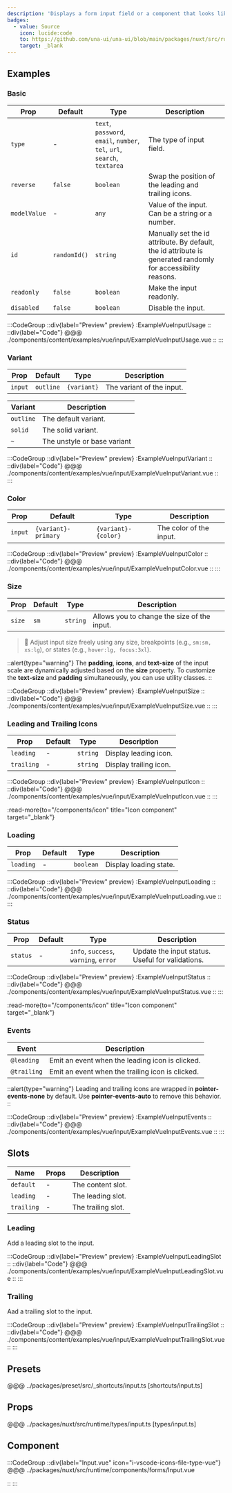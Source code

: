 ```yaml
---
description: 'Displays a form input field or a component that looks like an input field.'
badges:
  - value: Source
    icon: lucide:code
    to: https://github.com/una-ui/una-ui/blob/main/packages/nuxt/src/runtime/components/forms/Input.vue
    target: _blank
---
```



## Examples

### Basic

| Prop         | Default      | Type                                                                      | Description                                                                                                  |
| ------------ | ------------ | ------------------------------------------------------------------------- | ------------------------------------------------------------------------------------------------------------ |
| `type`       | -            | `text`, `password`, `email`, `number`, `tel`, `url`, `search`, `textarea` | The type of input field.                                                                                     |
| `reverse`    | `false`      | `boolean`                                                                 | Swap the position of the leading and trailing icons.                                                         |
| `modelValue` | -            | `any`                                                                     | Value of the input. Can be a string or a number.                                                             |
| `id`         | `randomId()` | `string`                                                                  | Manually set the id attribute. By default, the id attribute is generated randomly for accessibility reasons. |
| `readonly`   | `false`      | `boolean`                                                                 | Make the input readonly.                                                                                     |
| `disabled`   | `false`      | `boolean`                                                                 | Disable the input.                                                                                           |

:::CodeGroup
::div{label="Preview" preview}
  :ExampleVueInputUsage
::
::div{label="Code"}
@@@ ./components/content/examples/vue/input/ExampleVueInputUsage.vue
::
:::

### Variant

| Prop    | Default   | Type        | Description               |
| ------- | --------- | ----------- | ------------------------- |
| `input` | `outline` | `{variant}` | The variant of the input. |

| Variant   | Description                 |
| --------- | --------------------------- |
| `outline` | The default variant.        |
| `solid`   | The solid variant.          |
| `~`       | The unstyle or base variant |

:::CodeGroup
::div{label="Preview" preview}
  :ExampleVueInputVariant
::
::div{label="Code"}
@@@ ./components/content/examples/vue/input/ExampleVueInputVariant.vue
::
:::

### Color

| Prop    | Default             | Type                | Description             |
| ------- | ------------------- | ------------------- | ----------------------- |
| `input` | `{variant}-primary` | `{variant}-{color}` | The color of the input. |

:::CodeGroup
::div{label="Preview" preview}
  :ExampleVueInputColor
::
::div{label="Code"}
@@@ ./components/content/examples/vue/input/ExampleVueInputColor.vue
::
:::

### Size

| Prop   | Default | Type     | Description                                 |
| ------ | ------- | -------- | ------------------------------------------- |
| `size` | `sm`    | `string` | Allows you to change the size of the input. |

> 🚀 Adjust input size freely using any size, breakpoints (e.g., `sm:sm, xs:lg`), or states (e.g., `hover:lg, focus:3xl`).

::alert{type="warning"}
The **padding**, **icons**, and **text-size** of the input scale are dynamically adjusted based on the **size** property. To customize the **text-size** and **padding** simultaneously, you can use utility classes.
::

:::CodeGroup
::div{label="Preview" preview}
  :ExampleVueInputSize
::
::div{label="Code"}
@@@ ./components/content/examples/vue/input/ExampleVueInputSize.vue
::
:::

### Leading and Trailing Icons

| Prop       | Default | Type     | Description            |
| ---------- | ------- | -------- | ---------------------- |
| `leading`  | -       | `string` | Display leading icon.  |
| `trailing` | -       | `string` | Display trailing icon. |

:::CodeGroup
::div{label="Preview" preview}
  :ExampleVueInputIcon
::
::div{label="Code"}
@@@ ./components/content/examples/vue/input/ExampleVueInputIcon.vue
::
:::

:read-more{to="/components/icon" title="Icon component" target="_blank"}

### Loading

| Prop      | Default | Type      | Description            |
| --------- | ------- | --------- | ---------------------- |
| `loading` | -       | `boolean` | Display loading state. |

:::CodeGroup
::div{label="Preview" preview}
  :ExampleVueInputLoading
::
::div{label="Code"}
@@@ ./components/content/examples/vue/input/ExampleVueInputLoading.vue
::
:::

### Status

| Prop     | Default | Type                                  | Description                                      |
| -------- | ------- | ------------------------------------- | ------------------------------------------------ |
| `status` | -       | `info`, `success`, `warning`, `error` | Update the input status. Useful for validations. |

:::CodeGroup
::div{label="Preview" preview}
  :ExampleVueInputStatus
::
::div{label="Code"}
@@@ ./components/content/examples/vue/input/ExampleVueInputStatus.vue
::
:::

:read-more{to="/components/icon" title="Icon component" target="_blank"}

### Events

| Event       | Description                                      |
| ----------- | ------------------------------------------------ |
| `@leading`  | Emit an event when the leading icon is clicked.  |
| `@trailing` | Emit an event when the trailing icon is clicked. |

::alert{type="warning"}
Leading and trailing icons are wrapped in **pointer-events-none** by default. Use **pointer-events-auto** to remove this behavior.
::

:::CodeGroup
::div{label="Preview" preview}
  :ExampleVueInputEvents
::
::div{label="Code"}
@@@ ./components/content/examples/vue/input/ExampleVueInputEvents.vue
::
:::

## Slots

| Name       | Props | Description        |
| ---------- | ----- | ------------------ |
| `default`  | -     | The content slot.  |
| `leading`  | -     | The leading slot.  |
| `trailing` | -     | The trailing slot. |

### Leading

Add a leading slot to the input.

:::CodeGroup
::div{label="Preview" preview}
  :ExampleVueInputLeadingSlot
::
::div{label="Code"}
@@@ ./components/content/examples/vue/input/ExampleVueInputLeadingSlot.vue
::
:::

### Trailing

Aad a trailing slot to the input.

:::CodeGroup
::div{label="Preview" preview}
  :ExampleVueInputTrailingSlot
::
::div{label="Code"}
@@@ ./components/content/examples/vue/input/ExampleVueInputTrailingSlot.vue
::
:::

## Presets

@@@ ../packages/preset/src/_shortcuts/input.ts [shortcuts/input.ts]

## Props

@@@ ../packages/nuxt/src/runtime/types/input.ts [types/input.ts]

## Component

:::CodeGroup
::div{label="Input.vue" icon="i-vscode-icons-file-type-vue"}
@@@ ../packages/nuxt/src/runtime/components/forms/Input.vue

::
:::
